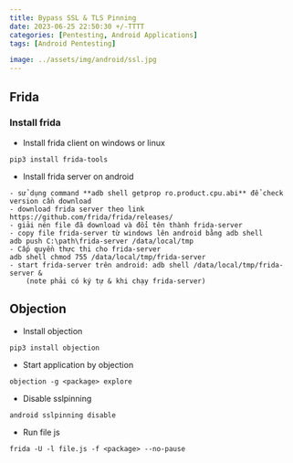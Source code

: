 ```yaml
---
title: Bypass SSL & TLS Pinning 
date: 2023-06-25 22:50:30 +/-TTTT
categories: [Pentesting, Android Applications]
tags: [Android Pentesting] 

image: ../assets/img/android/ssl.jpg
---
```

## Frida
### Install frida 
- Install frida client on windows or linux
```shell
pip3 install frida-tools
```
- Install frida server on android

```shell
- sử dụng command **adb shell getprop ro.product.cpu.abi** để check version cần download
- download frida server theo link https://github.com/frida/frida/releases/
- giải nén file đã download và đổi tên thành frida-server
- copy file frida-server từ windows lên android bằng adb shell
adb push C:\path\frida-server /data/local/tmp
- Cấp quyền thực thi cho frida-server 
adb shell chmod 755 /data/local/tmp/frida-server
- start frida-server trên android: adb shell /data/local/tmp/frida-server &
    (note phải có ký tự & khi chạy frida-server)
```

## Objection
- Install objection
```shell
pip3 install objection
```
- Start application by objection
```shell
objection -g <package> explore
```
- Disable sslpinning
```shell
android sslpinning disable
```
- Run file js
```shell
frida -U -l file.js -f <package> --no-pause
```
